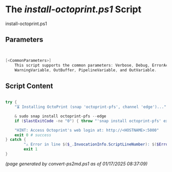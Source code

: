 The *install-octoprint.ps1* Script
===========================

install-octoprint.ps1 


Parameters
----------
```powershell


[<CommonParameters>]
    This script supports the common parameters: Verbose, Debug, ErrorAction, ErrorVariable, WarningAction, 
    WarningVariable, OutBuffer, PipelineVariable, and OutVariable.
```

Script Content
--------------
```powershell

try {
	"⏳ Installing OctoPrint (snap 'octoprint-pfs', channel 'edge')..."

	& sudo snap install octoprint-pfs --edge
	if ($lastExitCode -ne "0") { throw "'snap install octoprint-pfs' exited with code $lastExitCode" }

	"HINT: Access Octoprint's web login at: http://<HOSTNAME>:5000"
	exit 0 # success
} catch {
        "⚠️ Error in line $($_.InvocationInfo.ScriptLineNumber): $($Error[0])"
        exit 1
}
```

*(page generated by convert-ps2md.ps1 as of 01/17/2025 08:37:09)*
